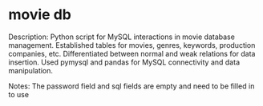# movie db

Description: Python script for MySQL interactions in movie database management. Established tables for movies, genres, keywords, production companies, etc. Differentiated between normal and weak relations for data insertion. Used pymysql and pandas for MySQL connectivity and data manipulation.

Notes: The password field and sql fields are empty and need to be filled in to use